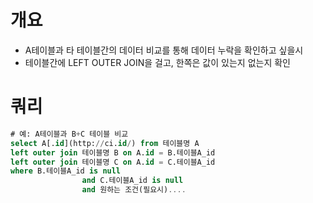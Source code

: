 # 개요

- A테이블과 타 테이블간의 데이터 비교를 통해 데이터 누락을 확인하고 싶을시
- 테이블간에 LEFT OUTER JOIN을 걸고, 한쪽은 값이 있는지 없는지 확인

# 쿼리

```sql
# 예: A테이블과 B+C 테이블 비교
select A[.id](http://ci.id/) from 테이블명 A
left outer join 테이블명 B on A.id = B.테이블A_id
left outer join 테이블명 C on A.id = C.테이블A_id
where B.테이블A_id is null 
				and C.테이블A_id is null 
				and 원하는 조건(필요시)....
```